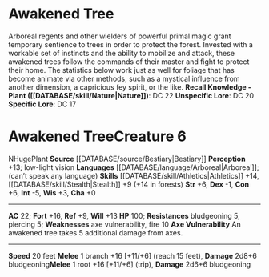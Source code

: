 ﻿---
ac: '22'
alignment: N
all_resistance: null
burrow_speed: null
charisma: '+0'
climb_speed: null
constitution: '+6'
creature_ability:
- Axe Vulnerability
creature_family: '[[DATABASE/monsterfamily/Arboreal|Arboreal]]'
dexterity: '-1'
element: null
fly_speed: null
fortitude: '+16'
hardness: null
hp: '100'
id: '28'
immunity: null
intelligence: '-5'
land_speed: '20'
language:
- "[[DATABASE/language/Arboreal|Arboreal]] ; (can\u2019t speak any language)"
level: '6'
max_speed: '20'
name: Awakened Tree
perception: '+13'
rarity: Common
reflex: '+9'
resistance:
- bludgeoning 5
- piercing 5
rus_type_level: null
school: null
sense:
- low-light vision
size: Huge
skill:
- '[[DATABASE/skill/Athletics|Athletics]] +14'
- '[[DATABASE/skill/Stealth|Stealth]] +9'
source: '[[DATABASE/source/Bestiary|Bestiary]]'
speed:
- 20 feet
spell: null
strength: '+6'
strength_req: '6'
strongest_save:
- Fortitude
swim_speed: null
trait:
- '[[DATABASE/trait/Plant|Plant]]'
type: Creature
vision: Low-light vision
weakest_save:
- Reflex
weakness:
- axe vulnerability
- fire 10
will: '+13'
wisdom: '+3'

---
# Awakened Tree

Arboreal regents and other wielders of powerful primal magic grant temporary sentience to trees in order to protect the forest. Invested with a workable set of instincts and the ability to mobilize and attack, these awakened trees follow the commands of their master and fight to protect their home. The statistics below work just as well for foliage that has become animate via other methods, such as a mystical influence from another dimension, a capricious fey spirit, or the like.
**Recall Knowledge - Plant ([[DATABASE/skill/Nature|Nature]])**: DC 22
**Unspecific Lore**: DC 20
**Specific Lore**: DC 17

# Awakened Tree<span class="item-type">Creature 6</span>

<span class="trait-alignment item-trait">N</span><span class="trait-size item-trait">Huge</span><span class="item-trait">Plant</span>
**Source** [[DATABASE/source/Bestiary|Bestiary]]
**Perception** +13; low-light vision
**Languages** [[DATABASE/language/Arboreal|Arboreal]]; (can’t speak any language)
**Skills** [[DATABASE/skill/Athletics|Athletics]] +14, [[DATABASE/skill/Stealth|Stealth]] +9 (+14 in forests)
**Str** +6, **Dex** -1, **Con** +6, **Int** -5, **Wis** +3, **Cha** +0

---
**AC** 22; **Fort** +16, **Ref** +9, **Will** +13
**HP** 100; **Resistances** bludgeoning 5, piercing 5; **Weaknesses** axe vulnerability, fire 10
<span class="in-box-ability">**Axe Vulnerability** An awakened tree takes 5 additional damage from axes.</span>

---
**Speed** 20 feet
<span class="in-box-ability">**Melee** <span class="action-icon">1</span> branch +16 [+11/+6] (reach 15 feet), **Damage** 2d8+6 bludgeoning</span><span class="in-box-ability">**Melee** <span class="action-icon">1</span> root +16 [+11/+6] (trip), **Damage** 2d6+6 bludgeoning</span>